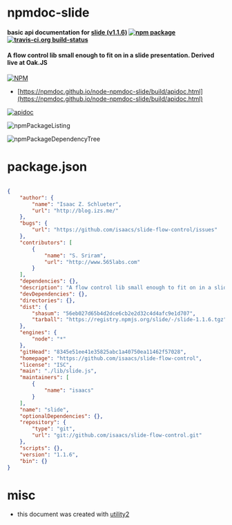 # npmdoc-slide

#### basic api documentation for  [slide (v1.1.6)](https://github.com/isaacs/slide-flow-control)  [![npm package](https://img.shields.io/npm/v/npmdoc-slide.svg?style=flat-square)](https://www.npmjs.org/package/npmdoc-slide) [![travis-ci.org build-status](https://api.travis-ci.org/npmdoc/node-npmdoc-slide.svg)](https://travis-ci.org/npmdoc/node-npmdoc-slide)

#### A flow control lib small enough to fit on in a slide presentation. Derived live at Oak.JS

[![NPM](https://nodei.co/npm/slide.png?downloads=true&downloadRank=true&stars=true)](https://www.npmjs.com/package/slide)

- [https://npmdoc.github.io/node-npmdoc-slide/build/apidoc.html](https://npmdoc.github.io/node-npmdoc-slide/build/apidoc.html)

[![apidoc](https://npmdoc.github.io/node-npmdoc-slide/build/screenCapture.buildCi.browser.%252Ftmp%252Fbuild%252Fapidoc.html.png)](https://npmdoc.github.io/node-npmdoc-slide/build/apidoc.html)

![npmPackageListing](https://npmdoc.github.io/node-npmdoc-slide/build/screenCapture.npmPackageListing.svg)

![npmPackageDependencyTree](https://npmdoc.github.io/node-npmdoc-slide/build/screenCapture.npmPackageDependencyTree.svg)



# package.json

```json

{
    "author": {
        "name": "Isaac Z. Schlueter",
        "url": "http://blog.izs.me/"
    },
    "bugs": {
        "url": "https://github.com/isaacs/slide-flow-control/issues"
    },
    "contributors": [
        {
            "name": "S. Sriram",
            "url": "http://www.565labs.com"
        }
    ],
    "dependencies": {},
    "description": "A flow control lib small enough to fit on in a slide presentation. Derived live at Oak.JS",
    "devDependencies": {},
    "directories": {},
    "dist": {
        "shasum": "56eb027d65b4d2dce6cb2e2d32c4d4afc9e1d707",
        "tarball": "https://registry.npmjs.org/slide/-/slide-1.1.6.tgz"
    },
    "engines": {
        "node": "*"
    },
    "gitHead": "8345e51ee41e35825abc1a40750ea11462f57028",
    "homepage": "https://github.com/isaacs/slide-flow-control",
    "license": "ISC",
    "main": "./lib/slide.js",
    "maintainers": [
        {
            "name": "isaacs"
        }
    ],
    "name": "slide",
    "optionalDependencies": {},
    "repository": {
        "type": "git",
        "url": "git://github.com/isaacs/slide-flow-control.git"
    },
    "scripts": {},
    "version": "1.1.6",
    "bin": {}
}
```



# misc
- this document was created with [utility2](https://github.com/kaizhu256/node-utility2)
